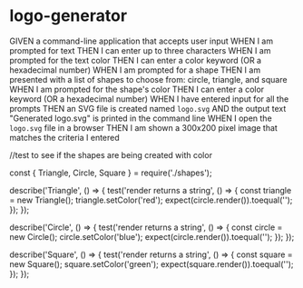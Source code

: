 # logo-generator

GIVEN a command-line application that accepts user input
WHEN I am prompted for text
THEN I can enter up to three characters
WHEN I am prompted for the text color
THEN I can enter a color keyword (OR a hexadecimal number)
WHEN I am prompted for a shape
THEN I am presented with a list of shapes to choose from: circle, triangle, and square
WHEN I am prompted for the shape's color
THEN I can enter a color keyword (OR a hexadecimal number)
WHEN I have entered input for all the prompts
THEN an SVG file is created named `logo.svg`
AND the output text "Generated logo.svg" is printed in the command line
WHEN I open the `logo.svg` file in a browser
THEN I am shown a 300x200 pixel image that matches the criteria I entered



//test to see if the shapes are being created with color

const { Triangle, Circle, Square } = require('./shapes');

describe('Triangle', () => {
    test('render returns a string', () => {
        const triangle = new Triangle();
        triangle.setColor('red');
        expect(circle.render()).toequal('<polygon points="150, 18 244, 182 56, 182" fill="red" />');
    });
});

describe('Circle', () => {
    test('render returns a string', () => {
        const circle = new Circle();
        circle.setColor('blue');
        expect(circle.render()).toequal('<circle cx="150" cy="150" r="100" fill="blue" />');
    });
});

describe('Square', () => {
    test('render returns a string', () => {
        const square = new Square();
        square.setColor('green');
        expect(square.render()).toequal('<rect x="50" y="50" width="200" height="200" fill="green" />');
    });
});





